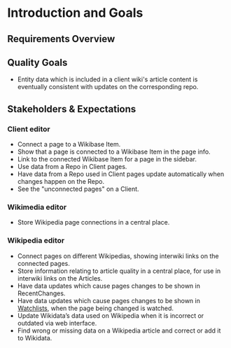 # Introduction and Goals

## Requirements Overview

## Quality Goals

- Entity data which is included in a client wiki's article content is eventually consistent with updates on the corresponding repo.

## Stakeholders & Expectations

### Client editor

- Connect a page to a Wikibase Item.
- Show that a page is connected to a Wikibase Item in the page info.
- Link to the connected Wikibase Item for a page in the sidebar.
- Use data from a Repo in Client pages.
- Have data from a Repo used in Client pages update automatically when changes happen on the Repo.
- See the "unconnected pages" on a Client.

### Wikimedia editor

- Store Wikipedia page connections in a central place.

### Wikipedia editor

- Connect pages on different Wikipedias, showing interwiki links on the connected pages.
- Store information relating to article quality in a central place, for use in interwiki links on the Articles.
- Have data updates which cause pages changes to be shown in RecentChanges.
- Have data updates which cause pages changes to be shown in [Watchlists](../overview/12-Glossary.md#watchlist), when the page being changed is watched.
- Update Wikidata’s data used on Wikipedia when it is incorrect or outdated via web interface.
- Find wrong or missing data on a Wikipedia article and correct or add it to Wikidata.
